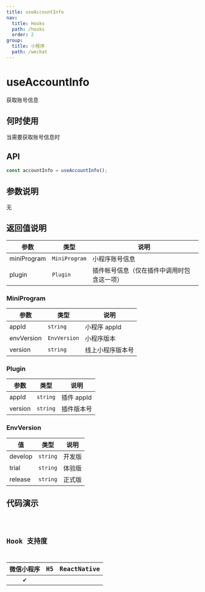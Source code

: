 ```yaml
---
title: useAccountInfo
nav:
  title: Hooks
  path: /hooks
  order: 2
group:
  title: 小程序
  path: /wechat
---
```


# useAccountInfo

获取账号信息

## 何时使用

当需要获取账号信息时

## API

```jsx | pure
const accountInfo = useAccountInfo();
```

## 参数说明

无

## 返回值说明

| 参数        | 类型          | 说明                                       |
| ----------- | ------------- | ------------------------------------------ |
| miniProgram | `MiniProgram` | 小程序账号信息                             |
| plugin      | `Plugin`      | 插件帐号信息（仅在插件中调用时包含这一项） |

### MiniProgram

| 参数       | 类型         | 说明             |
| ---------- | ------------ | ---------------- |
| appId      | `string`     | 小程序 appId     |
| envVersion | `EnvVersion` | 小程序版本       |
| version    | `string`     | 线上小程序版本号 |

### Plugin

| 参数    | 类型     | 说明       |
| ------- | -------- | ---------- |
| appId   | `string` | 插件 appId |
| version | `string` | 插件版本号 |

### EnvVersion

| 值      | 类型     | 说明   |
| ------- | -------- | ------ |
| develop | `string` | 开发版 |
| trial   | `string` | 体验版 |
| release | `string` | 正式版 |

## 代码演示

<code src="useAccountInfo/index" group="wechat" />

## Hook 支持度

| 微信小程序 | H5  | ReactNative |
| :--------: | :-: | :---------: |
|     ✔️     |     |             |
